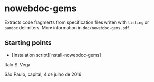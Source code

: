 # nowebdoc-gems

Extracts code fragments from specification files writen with `listing` or `pandoc` delimiters. More information in `doc/nowebdoc-gems.pdf`.

## Starting points

 - [Instalation script][install-nowebdoc-gems]

Italo S. Vega

São Paulo, capital, 4 de julho de 2016
